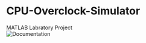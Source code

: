 # CPU-Overclock-Simulator
MATLAB Labratory Project
<br>
<image src="https://github.com/VladC12/CPU-Overclock-Simulator/blob/master/Documentatie.pdf" alt="Documentation">
